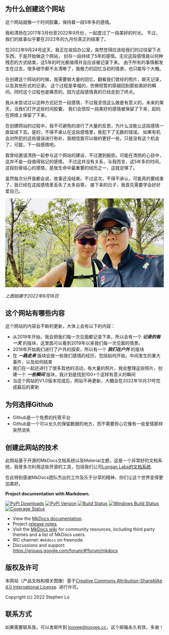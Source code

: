 ## 为什么创建这个网站

这个网站就像一个时间胶囊，保持着一段5年多的感情。

我和清扬在2017年3月份至2022年9月份，一起度过了一段美好的时光。
不过，我们的故事似乎要在2022年的九月份真正的结束了。

在2022年9月24号这天，我正在收拾办公室，突然觉得应该给我们的过往留下点东西，于是开始做这个网站，
封存一段持续了5年的感情。无论这段感情是以何种残忍的方式结束，这5年的时光都值得并且应该被记录下来。
由于所有的事情都发生在过去，很多细节都不太清晰了，我极力的回忆当初的情景，也只能写个大概。

在创建这个网站的时候，我需要做大量的回忆，翻看我们曾经的照片，聊天记录，以及其他形式的记录。
这个过程是幸福的，仿佛短暂的穿越回到那些美好的瞬间，同时这个过程也是痛苦的，因为这段感情真的已经走到了终点。

我从未尝试过以这种方式纪念一段感情，不过我坚信这么做是有意义的，未来的某天，当我们打开这些时间胶囊，
我们会惊叹一段美好的感情被保留了下来，起码在网络上保留了下来。

在创建网站的过程中，我不可避免的进行了大量的反思，为什么没能让这段感情一直延续下去。是的，不得不承认在这段感情里，我犯下了无数的错误。
如果有机会对所犯的这些错误进行弥补，我相信我可以做的更好一些，只是没有这个机会了，可能，下一段感情吧。

我曾经邀请清扬一起参与这个网站的建设，不过遭到婉拒。可能在清扬的心目中，这并不是一段值得铭记的感情。
不过这并没有关系，与我而言，这5年多的时间，这段刻骨铭心的感情，是我生命中最重要的经历之一，这就足够了。

虽然每次分开我都会说，故事还没结束。不过这次，不得不承认，可能真的要结束了，我已经在这段感情里丢失了太多自尊，
接下来的日子，我首先需要学会好好爱自己。

![](https://raw.githubusercontent.com/helloqingyang/mkdocs/main/docs/images/Others/index1.jpg)

*上图拍摄于2022年9月18日*

## 这个网站有哪些内容

这个网站的内容会不断的更新，大体上会有以下的内容：

* 从2019年开始，我会把我们每一次见面都记录下来，所以会有一个 ***记录的每一天*** 的版块，这里面可以看到2019年以来我们每一次见面的情景。
* 2019年开始我们进行了户外的探索，所以有一个 ***我们在户外*** 的版块
* 在 ***一路走来*** 版块会放一些我们感情的经历，包括如何开始，中间发生的重大事件，以及如何结束
* 我们在一起还进行了很多其他的活动，有大量的照片，我会整理这些照片，创建一个 ***一些瞬间*** 版块，我计划是找到100+个这样有意义的瞬间
* 当这个网站的V1.0版本完成后，网站不再更新，大概会在2022年10月31号完成最后的更新

## 为何选择Github

* Github是一个免费的托管平台
* Github是一个可以长久的保留数据的地方，而不需要担心它像有一些爱情那样突然消失

## 创建此网站的技术

此网站基于开源的MkDocs文档系统以及Material主题，这是一个非常好的文档系统，我曾多次利用这些开源的工具，包括我们公司[Longan Labs的文档系统](docs.longan-labs.cc).

在此特别感谢MkDocs团队杰出的工作及乐于分享的精神，你们让这个世界变得更加美好。

**Project documentation with Markdown.**

[![PyPI Downloads][pypi-dl-image]][pypi-dl-link]
[![PyPI Version][pypi-v-image]][pypi-v-link]
[![Build Status][travis-image]][travis-link]
[![Windows Build Status][appveyor-image]][appveyor-link]
[![Coverage Status][codecov-image]][codecov-link]

- View the [MkDocs documentation][mkdocs].
- Project [release notes][release-notes].
- Visit the [MkDocs wiki](https://github.com/mkdocs/mkdocs/wiki) for community
  resources, including third party themes and a list of MkDocs users.
- IRC channel: `#mkdocs` on freenode.
- Discussions and support: <https://groups.google.com/forum/#!forum/mkdocs>

[appveyor-image]: https://img.shields.io/appveyor/ci/d0ugal/mkdocs/master.png
[appveyor-link]: https://ci.appveyor.com/project/d0ugal/mkdocs
[codecov-image]: http://codecov.io/github/mkdocs/mkdocs/coverage.svg?branch=master
[codecov-link]: http://codecov.io/github/mkdocs/mkdocs?branch=master
[landscape-image]: https://landscape.io/github/mkdocs/mkdocs/master/landscape.svg?style=flat-square
[landscape-link]: https://landscape.io/github/mkdocs/mkdocs/master
[pypi-dl-image]: https://img.shields.io/pypi/dm/mkdocs.png
[pypi-dl-link]: https://pypi.python.org/pypi/mkdocs
[pypi-v-image]: https://img.shields.io/pypi/v/mkdocs.png
[pypi-v-link]: https://pypi.python.org/pypi/mkdocs
[travis-image]: https://img.shields.io/travis/mkdocs/mkdocs/master.png
[travis-link]: https://travis-ci.org/mkdocs/mkdocs

[mkdocs]: http://www.mkdocs.org
[release-notes]: http://www.mkdocs.org/about/release-notes/

## 版权及许可

本网站（产品文档和相关图像）基于<a rel="license" href="http://creativecommons.org/licenses/by-sa/4.0/">Creative Commons Attribution-ShareAlike 4.0 International License</a>. <a rel="license" href="http://creativecommons.org/licenses/by-sa/4.0/"> </a>进行许可。

Copyright (c) 2022 Stephen Lo

## 联系方式

如果需要联系我，可以发邮件到 [loovee@loovee.cc](loovee@loovee.cc)，这个邮箱永久有效，多谢！


